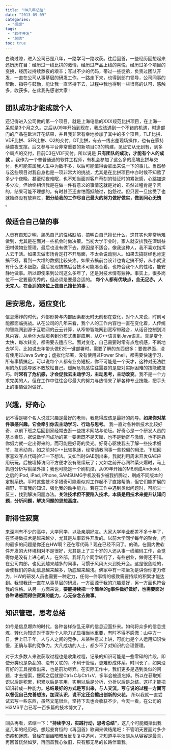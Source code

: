 ```yaml
---
title: "HW八年总结"
date: "2013-09-09"
categories:
 - "感想"
tags:
 - "软件开发"
 - "总结"
toc: true
---
```


白驹过隙，进入公司已是八年，一路学习一路收获。往后回首，一些经历回想起来还历历在目：经历过一线比拼的激情，经历过产品上线的喜悦，经历过多个项目的变换，经历过持续熬夜的艰辛；写过不少的代码，带过一些徒弟，负责过团队开发，一直在公司从事基层的研发工作。一路走下来，也得到部门领导，公司同事的帮助、指导与鼓励，能让我一直坚持下去，过程中我也得到一些很高的认可，感触多，收获多。在此我先感谢大家！

## 团队成功才能成就个人

还记得进入公司做的第一个项目，就是上海电信的XXX规范比拼项目，在上海一呆就是3个月之久。之后从09年开始到现在，我应该遇到一个不错的机遇，时逢部门的产品在欧洲开花结果，并且我非常有幸地参加了其中的多个项目，TLF比拼、VDF比拼、SFR比拼、O2的交付，DT比拼，有去一线出差现场操作，也有在家持续熬夜支撑。后又参与平台非常重要的新项目C3的构建，见证它从无到有，到多个局点的交付，目前C3在VDF交付。所以说是 __只有团队的成功，才能有个人的成就__ 。我作为一个普普通通的软件工程师，有机会参加了这么多的高端比拼与交付，也可能实属我人生中为数不多，以后可能值得会拿出来说一下的事儿。当然参与这些项目对我自身也是一项非常大的挑战，尤其是在比拼项目中亦时候不知熬了多少个夜晚，甚至彻夜难眠，也不知当面对客户苛刻的验证时的紧张感，心跳加速多少次。但始终相信我是在做一件有意义的事情这就是对的，虽然过程肯是辛苦的，结果可能不理想的。有时甚至还害怕而抵触过，抱怨过。但只要一旦接受了也就始终没有放弃过，__把分给我的工作尽自己最大的努力做好做实，做到问心无愧__ 。

## 做适合自己做的事

人贵有自知之明，熟悉自己的性格缺陷，搞明白自己擅长什么，这其实也非常地难做到，尤其是在面对一些机会时做决策。当初大学毕业时，家人就安排我在深圳益田村做物业管理，最后也没有做下去，原因是不适合。像我这种人，我不喜欢指挥人去干活。如果去做市场肯定打不开局面，不太会说动别人。如果去搞财经也肯定搞不好，看到一大堆的数据比较头疼。如果去搞前台设计也肯定搞不好，从小就没有什么艺术细胞。最后发现搞搞后台技术可能凑合着，也符合我个人的性格，能安静地做事。所以即使来到公司这么多年了，还是对技术情有独钟。事实上，很多岗位不一定要最优秀的，但必须是要最合适的。 __每个人都有优缺点，金无足赤，人无完人，在合适的岗位上做自己擅长的事__ 。

## 居安思危，适应变化

信息爆炸的时代，外部形势与内部因素都无时无刻都在变化，对个人来说，时刻可能都面临挑战。从在公司的几年来看，我个人的工作内容也一直在变化着，人传统的智能网到源于互联网的云云计算，从窄带智能网到宽窄带融合，从话音控制到消息内容，从单体大型服务到分布式集群应用，从C++语言到Java语言。真是变化太快，每次转变，都需要去适应它。面对变化，自己需要时常有点危机感，不断地去学习。比如说去年带头做E2E一键部署时，需要了解的东西很多：要做界面，没有使用过Java Swing；虚拟化部署，没有使用过Power Shell，都需要快速学习，所有事情搞定。可以说每个人都有业务短板，你不可能是一个天才，这种对无法胜用的危机感导致不敢放松自己。缓解危机感往往需要的是应对实际困难的技能或技巧。__时常有了危机感，才会促我去主动学习，主动思考，主动改变__。我不是一个力求完美的人，但在工作中往往会尽最大的努力与热情来了解各种专业技能，把手头上的事情做对做好。

## 兴趣，好奇心

记不得是哪个名人说过兴趣是最好的老师，我觉得应该是最好的向导。__如果你对某件事感兴趣，它会牵引你去主动学习、行动与思考__。 我一直对各种新技术比较好奇，以前下班之后回到家经常去逛一些技术网站与论坛。好奇心是一个研发人员的基本素质，据说做学问成功的第一要素既不是天赋，也不是勤奋与激情，也不是靠你努力就一定出得来的，而可能是好奇的灵光。好奇心驱使我去了解一些技术细节，技术动向，如之前对C++比较执迷，经常请教同事一些较偏的用法，下班回家喜欢写点代码验证一下想法。又如当时GAE刚出来，我就利用周末开发GAE应用玩玩，后被墙掉访问不方便才没有继续玩了；又如之前开心网种菜火爆时，马上抓包分析写偷菜外挂；我也可能是一个刷机控，从09年开始的M8刷成Android，之后的iPod, iPad, iPhone, SAMSUMG手机没有少被我折腾过，刷成不同版本的定制系统。平时这些技术多猎奇可能看似对工作起不了直接帮助，但它们能扩展的视野，丰富我的知识，强化我的动手能力。若在工作中遇到类似问题时，可能举一反三，找到解决问题办法。__关注技术但不要陷入技术，本质是用技术来提升认知问题，分析问题，解决问题的思想高度。__

## 耐得住寂寞

来深圳有不少的高中，大学同学，以及亲朋好友。大家大学毕业都差不多十年了，在坚持做技术是越来越少，尤其是从事软件开发的。以前大学同学每年的聚会，问的最多的问题是你还在HW啊？还在写代码？现在已经不问了。的确，在国内做软件开发的大环境相对不是很好，尤其是上了三十岁的人还从事一线编码工作，会觉得你是没有上进心的人。在外部，我好几个同学转行了，有些创业，做得还不错。在公司内部，也见到越来越多的同事，习惯于风风火火到处开会。这是很危险的，会使我们的杂乱信息越来越多，功底越来越浅。佛家中有一项坐功是讲你你定力修为，HW的研发人员也需要一种定力，任何一件事情的极致需要持续的积累才能达到。我想我还一直在从事基层的研发，一方面源于我的兴趣爱好，另一方面也符合我的性格。从另一方面来说，__要能持续把一个简单的g事件做好做好，也需要面对各种诱惑而得住寂寞的能力，心无杂念去做事。__

## 知识管理，思考总结

如今是信息爆炸的时代，各种各样杂乱无章的信息迎面扑来。如何将众多的信息提炼，转化为知识对于提升个人能力尤显相当地重要，有时不得不感慨：山中方一日，世上已千年。人与人之间的竞争，从某种意义上讲，可能也是个人运用知识快慢，正确与事的竞争力。大凡成功的人士，都少不了对知识的合理管理。

对于太多数人来说获取过程也是收集过程，记录的知识可能是一些零碎的片段，即使分类也是杂乱的、没有关联的，不利于管理，更难形成体系。时间长了，如果没有好的工具搜索出来，也是前功尽弃。在实际工作中，我们更多是遇到类似的问题，才去搜索，搜索之后就是Ctrl+C与Ctrl+V，多半会被遗忘掉。所以在获取知识以后是积累，积累以后是实用，实用以后是分析，分析以后是总结。这样才能把知识转成一种能力。__总结最好的方式是写出来，与人交流，写与说的过程一方面可以督促自己完善想法，加深认识，说不定还会擦出创新的火花。__ 所以我就一直尝试去写一些东西，虽然文笔很烂，坚持下去也会收获不少，今天一看，在公司的Hi3MS平台已写一百多篇的技术博文了。

---
回头再看，浓缩一下：__“持续学习，实践行动，思考总结”__，这几个可能概括出我这几年的经历吧。想起姜育恒的《再回首》歌词来做结尾吧：不管明天要面对多少伤疼和迷惑，曾经在幽幽暗暗反反复复中追问，才知道平平淡淡从从容容是最真，再回首恍然如梦，再回首我心依旧，只有那无尽的长路伴着我。
